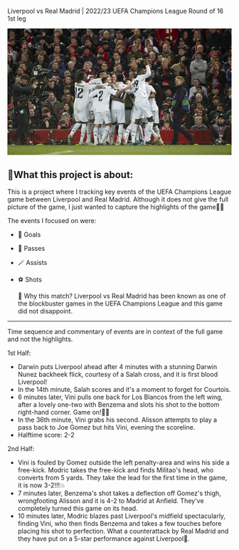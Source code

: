 Liverpool vs Real Madrid | 2022/23 UEFA Champions League Round of 16 1st leg

![image_alt](https://github.com/Siphe247/Liverpool-vs-Real-Madrid-UCL-2022-23/blob/1c5b06cc98cdba05ca2679f444335a25b0651add/Liverpool%20v%20Real%20Madrid%202-5%20UCL%202022%3A23.jpg)

## 📌What this project is about:

This is a project where I tracking key events of the UEFA Champions League game between Liverpool and Real Madrid. 
Although it does not give the full picture of the game, I just wanted to capture the highlights of the game🤏🏾

The events I focused on were:
- 🎯 Goals
- 🦶 Passes
- 🪄 Assists
- ⚽️ Shots

  🤔 Why this match?
  Liverpool vs Real Madrid has been known as one of the blockbuster games in the UEFA Champions League and this game did not disappoint.

---

Time sequence and commentary of events are in context of the full game and not the highlights.

1st Half:
- Darwin  puts Liverpool ahead after 4 minutes with a stunning Darwin Nunez backheek flick, courtesy of a Salah cross, and it is first blood Liverpool!
- In the 14th minute, Salah scores and it's a moment to forget for Courtois.
- 6 minutes later, Vini pulls one back for Los Blancos from the left wing, after a lovely one-two with  Benzema and slots his shot to the bottom right-hand corner. Game on!🏃‍♂️
- In the 36th minute, Vini grabs his second. Alisson attempts to play a pass back to Joe Gomez but hits Vini, evening the scoreline.
- Halftime score: 2-2

2nd Half:
- Vini is fouled by Gomez outside the left penalty-area and wins his side a free-kick. Modric takes the free-kick and finds Militao's head, who converts from 5 yards. 
They take the lead for the first time in the game, it is now 3-2!!!💥
- 7  minutes later, Benzema's shot takes a deflection off Gomez's thigh, wrongfooting Alisson and it is 4-2 to Madrid at Anfield. They've completely turned this game on its head.
- 10 minutes later, Modric blazes past Liverpool's midfield spectacularly, finding Vini, who then finds Benzema and takes a few touches before placing his shot to perfection. What a counterattack by Real Madrid and they have put on a 5-star performance against Liverpool🌟.
